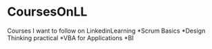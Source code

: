 # CoursesOnLL
Courses I want to follow on LinkedinLearning
*Scrum Basics
*Design Thinking practical
*VBA for Applications
*BI 

